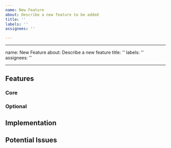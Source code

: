 ```yaml
---
name: New Feature
about: Describe a new feature to be added
title: ''
labels: ''
assignees: ''

---
```


---
name: New Feature
about: Describe a new feature
title: ''
labels: ''
assignees: ''

---

## Features
<!--- Add some general description of the main idea for this feature --->

### Core
<!--- Core features form the very basis of this feature request to make it meaningful --->

### Optional
<!--- Optional features are nice to haves that are meaningful but do not affect the overall idea even if left out --->

## Implementation
<!--- Add as many descriptive implementation guides as possible, if any --->

## Potential Issues
<!--- Add as many foreseeable issues as possible, if any --->
